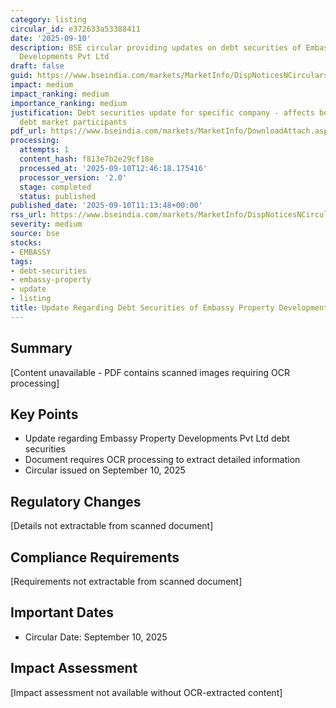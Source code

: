 ```yaml
---
category: listing
circular_id: e372633a53388411
date: '2025-09-10'
description: BSE circular providing updates on debt securities of Embassy Property
  Developments Pvt Ltd
draft: false
guid: https://www.bseindia.com/markets/MarketInfo/DispNoticesNCirculars.aspx?Noticeid={7ABA4739-0246-4217-B8BD-83728A9C05D5}&noticeno=20250910-18&dt=09/10/2025&icount=18&totcount=46&flag=0
impact: medium
impact_ranking: medium
importance_ranking: medium
justification: Debt securities update for specific company - affects bondholders and
  debt market participants
pdf_url: https://www.bseindia.com/markets/MarketInfo/DownloadAttach.aspx?id=20250910-18&attachedId=894b558a-ec35-40ab-915e-f4665dbaae0a
processing:
  attempts: 1
  content_hash: f813e7b2e29cf18e
  processed_at: '2025-09-10T12:46:18.175416'
  processor_version: '2.0'
  stage: completed
  status: published
published_date: '2025-09-10T11:13:48+00:00'
rss_url: https://www.bseindia.com/markets/MarketInfo/DispNoticesNCirculars.aspx?Noticeid={7ABA4739-0246-4217-B8BD-83728A9C05D5}&noticeno=20250910-18&dt=09/10/2025&icount=18&totcount=46&flag=0
severity: medium
source: bse
stocks:
- EMBASSY
tags:
- debt-securities
- embassy-property
- update
- listing
title: Update Regarding Debt Securities of Embassy Property Developments Pvt Ltd
---
```


## Summary

[Content unavailable - PDF contains scanned images requiring OCR processing]

## Key Points

- Update regarding Embassy Property Developments Pvt Ltd debt securities
- Document requires OCR processing to extract detailed information
- Circular issued on September 10, 2025

## Regulatory Changes

[Details not extractable from scanned document]

## Compliance Requirements

[Requirements not extractable from scanned document]

## Important Dates

- Circular Date: September 10, 2025

## Impact Assessment

[Impact assessment not available without OCR-extracted content]